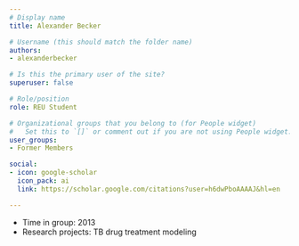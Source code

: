 ```yaml
---
# Display name
title: Alexander Becker

# Username (this should match the folder name)
authors:
- alexanderbecker

# Is this the primary user of the site?
superuser: false

# Role/position
role: REU Student

# Organizational groups that you belong to (for People widget)
#   Set this to `[]` or comment out if you are not using People widget.
user_groups:
- Former Members

social:
- icon: google-scholar
  icon_pack: ai
  link: https://scholar.google.com/citations?user=h6dwPboAAAAJ&hl=en

---
```


* Time in group: 2013
* Research projects: TB drug treatment modeling

